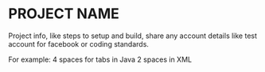 PROJECT NAME
============

Project info, like steps to setup and build, share any account details like test account for facebook or coding standards.

For example:
4 spaces for tabs in Java
2 spaces in XML